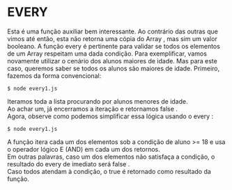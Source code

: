 # EVERY 

<p>
    Esta é uma função auxiliar bem interessante. Ao contrário das
    outras que vimos até então, esta não retorna uma cópia do Array ,
    mas sim um valor booleano.
    A função every é pertinente para validar se todos os elementos
    de um Array respeitam uma dada condição. Para exemplificar,
    vamos novamente utilizar o cenário dos alunos maiores de idade.
    Mas para este caso, queremos saber se todos os alunos são maiores
    de idade. Primeiro, fazemos da forma convencional:
<p>

```
$ node every1.js
```

<p>
    Iteramos toda a lista procurando por alunos menores de idade. </br>
    Ao achar um, já encerramos a iteração e retornamos false . </br>
    Agora, observe como podemos simplificar essa lógica usando o every :
<p>

```
$ node every1.js
```

<p>
    A função itera cada um dos elementos sob a condição de aluno >= 18
    e usa o operador lógico E (AND) em cada
    um dos retornos. </br>Em outras palavras, caso um dos elementos não
    satisfaça a condição, o resultado do every de imediato será
    false . </br>Caso todos atendam à condição, o true é retornado
    como resultado da função.
</p>